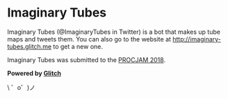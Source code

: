 Imaginary Tubes
===================================

Imaginary Tubes (@ImaginaryTubes in Twitter) is a bot that makes up tube maps and tweets them. You can also go to the website at http://imaginary-tubes.glitch.me to get a new one.

Imaginary Tubes was submitted to the [PROCJAM 2018](https://itch.io/jam/procjam).

**Powered by [Glitch](https://glitch.com)**

\ ゜o゜)ノ
